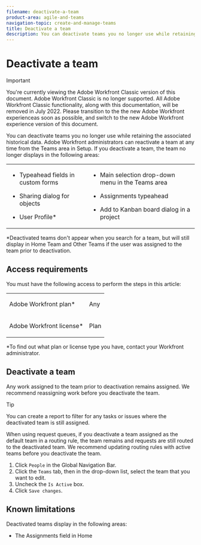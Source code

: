 ```yaml
---
filename: deactivate-a-team
product-area: agile-and-teams
navigation-topic: create-and-manage-teams
title: Deactivate a team
description: You can deactivate teams you no longer use while retaining the associated historical data. Adobe Workfront administrators can reactivate a team at any time from the Teams area in Setup. If you deactivate a team, the team no longer displays in the following areas - EDIT ME.
---
```


# Deactivate a team

>[!IMPORTANT]
>
>You're currently viewing the Adobe Workfront Classic version of this document. Adobe Workfront Classic is no longer supported. All Adobe Workfront Classic functionality, along with this documentation, will be removed in July 2022. Please transition to the the new Adobe Workfront experienceas soon as possible, and switch to the new Adobe Workfront experience version of this document.

You can deactivate teams you no longer use while retaining the associated historical data. Adobe Workfront administrators can reactivate a team at any time from the Teams area in Setup. If you deactivate a team, the team no longer displays in the following areas:

<table> 
 <col> 
 <col> 
 <tbody> 
  <tr> 
   <td> 
    <ul> 
     <li> <p>Typeahead fields in custom forms</p> </li> 
    </ul> 
    <ul> 
     <li> <p>Sharing dialog for objects</p> </li> 
     <li> <p>User Profile*</p> </li> 
    </ul> </td> 
   <td> 
    <ul> 
     <li> <p>Main selection drop-down menu in the Teams area</p> </li> 
     <li> <p>Assignments typeahead</p> </li> 
     <li> <p>Add to Kanban board dialog in a project</p> </li> 
    </ul> </td> 
  </tr> 
 </tbody> 
</table>

&#42;Deactivated teams don't appear when you search for a team, but will still display in Home Team and Other Teams if the user was assigned to the team prior to deactivation.

## Access requirements

You must have the following access to perform the steps in this article:

<table> 
 <col> 
 <col> 
 <tbody> 
  <tr> 
   <td role="rowheader">Adobe Workfront plan*</td> 
   <td> <p>Any</p> </td> 
  </tr> 
  <tr> 
   <td role="rowheader">Adobe Workfront license*</td> 
   <td> <p>Plan</p> </td> 
  </tr> 
 </tbody> 
</table>

&#42;To find out what plan or license type you have, contact your Workfront administrator.

## Deactivate a team

Any work assigned to the team prior to deactivation remains assigned. We recommend reassigning work before you deactivate the team.

>[!TIP]
>
>You can create a report to filter for any tasks or issues where the deactivated team is still assigned.

When using request queues, if you deactivate a team assigned as the default team in a routing rule, the team remains and requests are still routed to the deactivated team. We recommend updating routing rules with active teams before you deactivate the team.

1. Click ```People``` in the Global Navigation Bar.
1. Click the ```Teams``` tab, then in the drop-down list,&nbsp;select the team that you want to edit.
1. Uncheck the ```Is Active``` box.
1. Click ```Save changes```.

## Known limitations

Deactivated teams display in the following areas:

* The Assignments field in Home

